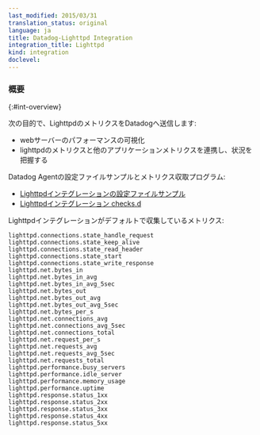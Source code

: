 ```yaml
---
last_modified: 2015/03/31
translation_status: original
language: ja
title: Datadog-Lighttpd Integration
integration_title: Lighttpd
kind: integration
doclevel:
---
```


<!-- ### Overview
{:#int-overview}

Bring Lighttpd metrics to Datadog to:

- Visualize your web server performance.
- Correlate the performance of Lighttpd with the rest of your applications. -->

### 概要
{:#int-overview}

次の目的で、LighttpdのメトリクスをDatadogへ送信します:

- webサーバーのパフォーマンスの可視化
- lighttpdのメトリクスと他のアプリケーションメトリクスを連携し、状況を把握する


<!-- From the open-source Agent:

* [Lighttpd YAML example](https://github.com/DataDog/dd-agent/blob/master/conf.d/lighttpd.yaml.example)
* [Lighttpd checks.d](https://github.com/DataDog/dd-agent/blob/master/checks.d/lighttpd.py) -->

Datadog Agentの設定ファイルサンプルとメトリクス収取プログラム:
* [Lighttpdインテグレーションの設定ファイルサンプル](https://github.com/DataDog/dd-agent/blob/master/conf.d/lighttpd.yaml.example)
* [Lighttpdインテグレーション checks.d](https://github.com/DataDog/dd-agent/blob/master/checks.d/lighttpd.py)


<!-- The following metrics are collected by default with the Lighttpd integration:

    lighttpd.connections.state_handle_request
    lighttpd.connections.state_keep_alive
    lighttpd.connections.state_read_header
    lighttpd.connections.state_start
    lighttpd.connections.state_write_response
    lighttpd.net.bytes_in
    lighttpd.net.bytes_in_avg
    lighttpd.net.bytes_in_avg_5sec
    lighttpd.net.bytes_out
    lighttpd.net.bytes_out_avg
    lighttpd.net.bytes_out_avg_5sec
    lighttpd.net.bytes_per_s
    lighttpd.net.connections_avg
    lighttpd.net.connections_avg_5sec
    lighttpd.net.connections_total
    lighttpd.net.request_per_s
    lighttpd.net.requests_avg
    lighttpd.net.requests_avg_5sec
    lighttpd.net.requests_total
    lighttpd.performance.busy_servers
    lighttpd.performance.idle_server
    lighttpd.performance.memory_usage
    lighttpd.performance.uptime
    lighttpd.response.status_1xx
    lighttpd.response.status_2xx
    lighttpd.response.status_3xx
    lighttpd.response.status_4xx
    lighttpd.response.status_5xx -->

Lighttpdインテグレーションがデフォルトで収集しているメトリクス:

    lighttpd.connections.state_handle_request
    lighttpd.connections.state_keep_alive
    lighttpd.connections.state_read_header
    lighttpd.connections.state_start
    lighttpd.connections.state_write_response
    lighttpd.net.bytes_in
    lighttpd.net.bytes_in_avg
    lighttpd.net.bytes_in_avg_5sec
    lighttpd.net.bytes_out
    lighttpd.net.bytes_out_avg
    lighttpd.net.bytes_out_avg_5sec
    lighttpd.net.bytes_per_s
    lighttpd.net.connections_avg
    lighttpd.net.connections_avg_5sec
    lighttpd.net.connections_total
    lighttpd.net.request_per_s
    lighttpd.net.requests_avg
    lighttpd.net.requests_avg_5sec
    lighttpd.net.requests_total
    lighttpd.performance.busy_servers
    lighttpd.performance.idle_server
    lighttpd.performance.memory_usage
    lighttpd.performance.uptime
    lighttpd.response.status_1xx
    lighttpd.response.status_2xx
    lighttpd.response.status_3xx
    lighttpd.response.status_4xx
    lighttpd.response.status_5xx
